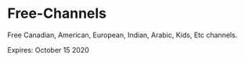 # Free-Channels
Free Canadian, American, European, Indian, Arabic, Kids, Etc channels.

Expires: October 15 2020
